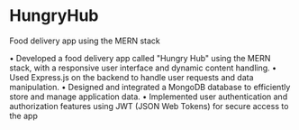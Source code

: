 # HungryHub
Food delivery app using the MERN stack 

• Developed a food delivery app called "Hungry Hub" using the MERN stack, with a responsive user interface and dynamic content
handling.
• Used Express.js on the backend to handle user requests and data manipulation.
• Designed and integrated a MongoDB database to efficiently store and manage application data.
• Implemented user authentication and authorization features using JWT (JSON Web Tokens) for secure access to the app



